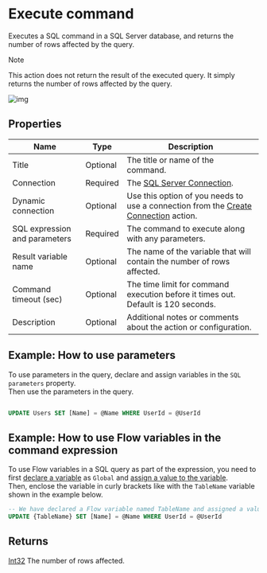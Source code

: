 # Execute command

Executes a SQL command in a SQL Server database, and returns the number of rows affected by the query.

> [!NOTE]
> This action does not return the result of the executed query. It simply returns the number of rows affected by the query.


![img](https://profitbasedocs.blob.core.windows.net/flowimages/execute-command.png)



## Properties

| Name         | Type            | Description                                       |
|--------------|-----------------|---------------------------------------------------|
| Title           |  Optional | The title or name of the command.        |
| Connection      | Required | The [SQL Server Connection](./connection.md).         |
| Dynamic connection | Optional | Use this option of you needs to use a connection from the [Create Connection](./create-connection.md) action. |
| SQL expression and parameters   | Required      | The command to execute along with any parameters. |
| Result variable name | Optional  | The name of the variable that will contain the number of rows affected.  |
| Command timeout (sec) | Optional | The time limit for command execution before it times out. Default is 120 seconds.  |
| Description   | Optional | Additional notes or comments about the action or configuration. |

## Example: How to use parameters

To use parameters in the query, declare and assign variables in the `SQL parameters` property.  
Then use the parameters in the query.

```sql

UPDATE Users SET [Name] = @Name WHERE UserId = @UserId

```

## Example: How to use Flow variables in the command expression

To use Flow variables in a SQL query as part of the expression, you need to first [declare a variable](../built-in/declare-variable.md) as `Global` and [assign a value to the variable](../built-in/set-variable.md).  
Then, enclose the variable in curly brackets like with the `TableName` variable shown in the example below.

```sql
-- We have declared a Flow variable named TableName and assigned a value to it in a previous action.
UPDATE {TableName} SET [Name] = @Name WHERE UserId = @UserId
```

## Returns

[Int32](https://learn.microsoft.com/en-us/dotnet/api/system.int32) The number of rows affected.
